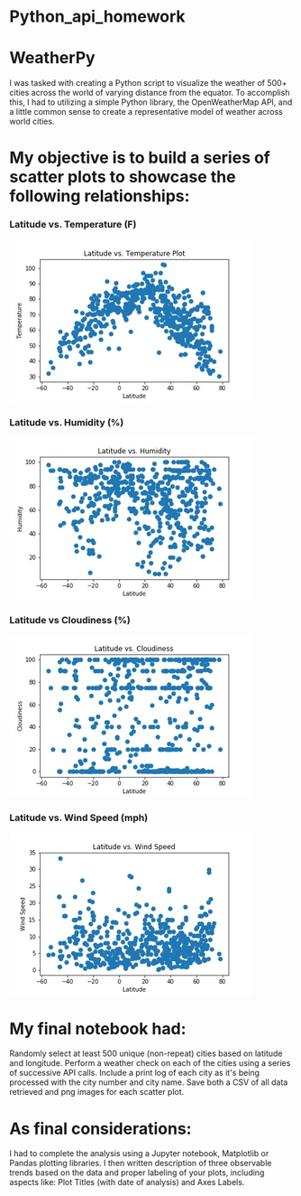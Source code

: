 # Python_api_homework
# WeatherPy

I was tasked with creating a Python script to visualize the weather of 500+ cities across the world of varying distance from the equator. To accomplish this, I had to utilizing a simple Python library, the OpenWeatherMap API, and a little common sense to create a representative model of weather across world cities.

# My objective is to build a series of scatter plots to showcase the following relationships:


###  Latitude vs. Temperature (F)

![temp](my_code/temperature.jpg)

### Latitude vs. Humidity (%)

![humidity](my_code/humidity.jpg)



###   Latitude vs Cloudiness (%)

![cloudiness](my_code/cloudiness.jpg)

###  Latitude vs.  Wind Speed (mph) 

![windspeed](my_code/windspeed.jpg)


# My final notebook had:


Randomly select at least 500 unique (non-repeat) cities based on latitude and longitude.
Perform a weather check on each of the cities using a series of successive API calls.
Include a print log of each city as it's being processed with the city number and city name.
Save both a CSV of all data retrieved and png images for each scatter plot.


# As final considerations:


I had to complete the  analysis using a Jupyter notebook, Matplotlib or Pandas plotting libraries.
I then  written description of three observable trends based on the data and proper labeling of your plots, including aspects like: Plot Titles (with date of analysis) and Axes Labels.


